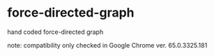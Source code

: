 # force-directed-graph
hand coded force-directed graph

note: 
compatibility only checked in Google Chrome ver. 65.0.3325.181
